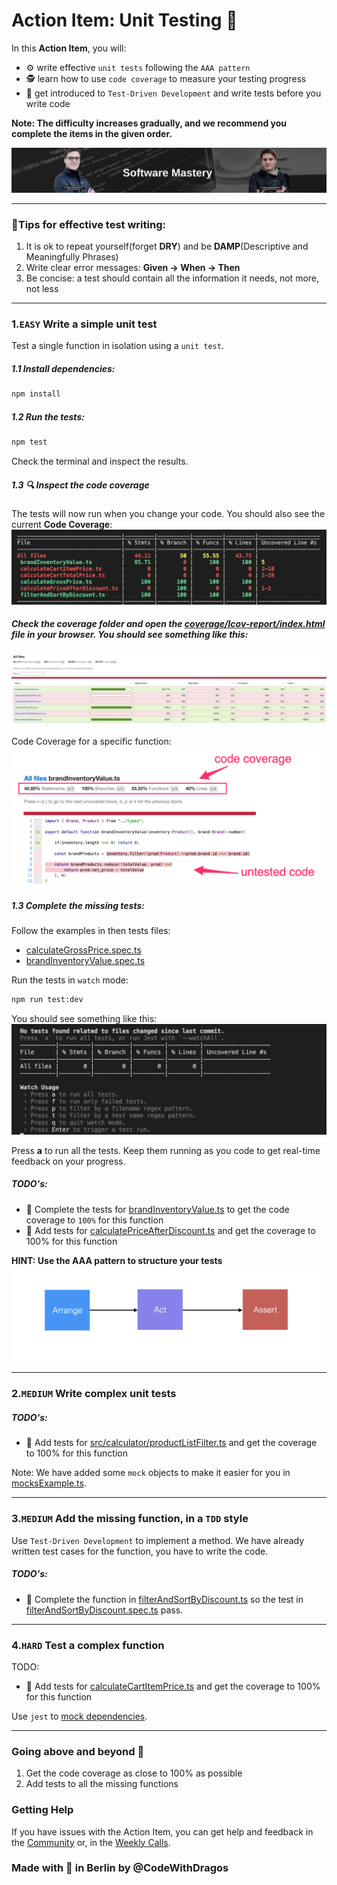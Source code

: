 # Action Item: Unit Testing 🔬
In this **Action Item**, you will:
- :gear: write effective `unit tests` following the `AAA pattern`
- 🕵️ learn how to use `code coverage` to measure your testing progress
- :vertical_traffic_light: get introduced to `Test-Driven Development` and write tests before you write code

**Note: The difficulty increases gradually, and we recommend you complete the items in the given order.**

![software-mastery](assets/heading_software.png)

------
### :notebook_with_decorative_cover:Tips for effective test writing:

1. It is ok to repeat yourself(forget **DRY**) and be **DAMP**(Descriptive and Meaningfully Phrases)
2. Write clear error messages: **Given -> When -> Then**
3. Be concise: a test should contain all the information it needs, not more, not less
------

### 1.`EASY` Write a simple unit test 
Test a single function in isolation using a `unit test`.

##### 1.1 Install dependencies:
```bash
npm install
```
##### 1.2 Run the tests:
```bash
npm test
```
Check the terminal and inspect the results.
##### 1.3 :mag: Inspect the code coverage
The tests will now run when you change your code. You should also see the current **Code Coverage**:
![test pass](assets/test_coverage.png)
#####  Check the coverage folder and open the [coverage/lcov-report/index.html](coverage/lcov-report/index.html) file in your browser. You should see something like this:

![coverage_report_ful](assets/coverage_report_full.png)

Code Coverage for a specific function:
![coverage_report_function](assets/code_coverage_detail.png)

##### 1.3 Complete the missing tests:

Follow the examples in then tests files:

- [calculateGrossPrice.spec.ts](src/tests/calculateGrossPrice.spec.ts)
- [brandInventoryValue.spec.ts](src/tests/brandInventoryValue.spec.ts)

Run the tests in `watch` mode:
```bash
npm run test:dev
```
You should see something like this:
![watch_mode](assets/watch_mode.png)

Press **a** to run all the tests. Keep them running as you code to get real-time feedback on your progress.
  
##### TODO's:
- 📝 Complete the tests for [brandInventoryValue.ts](src/priceCalculator/brandInventoryValue.ts) to get the code coverage to `100%` for this function
- 📝 Add tests for [calculatePriceAfterDiscount.ts](src/priceCalculator/calculatePriceAfterDiscount.ts) and get the coverage to 100% for this function  

**HINT: Use the AAA pattern to structure your tests**
![AAA Pattern](assets/AAA.png)

------

### 2.`MEDIUM` Write complex unit tests

##### TODO's:
- 📝 Add tests for [src/calculator/productListFilter.ts](src/filterFunctions/productListFilter.ts) and get the coverage to 100% for this function  


Note: We have added some `mock` objects to make it easier for you in [mocksExample.ts](src/tests/mocksExample.ts).

------

### 3.`MEDIUM` Add the missing function, in a `TDD` style

Use `Test-Driven Development` to implement a method. We have already written test cases for the function, you have to write the code. 

##### TODO's:
- 📝 Complete the function in [filterAndSortByDiscount.ts](src/filterFunctions/filterAndSortByDiscount.ts/) so the test in [filterAndSortByDiscount.spec.ts](src/tests/filterAndSortByDiscount.spec.ts) pass.

------
### 4.`HARD` Test a complex function

TODO:

- 📝 Add tests for [calculateCartItemPrice.ts](src/priceCalculator/calculateCartItemPrice.ts) and get the coverage to 100% for this function

Use `jest` to [mock dependencies](https://jestjs.io/docs/mock-functions).

------

### Going above and beyond :rocket:

1. Get the code coverage as close to 100% as possible
2. Add tests to all the missing functions


### Getting Help 
If you have issues with the Action Item, you can get help and feedback in the [Community](https://community.codewithdragos.com/) or, in the [Weekly Calls](https://calendar.google.com/calendar/u/0?cid=Y19kbGVoajU1Z2prNXZmYmdoYmxtdDRvN3JyNEBncm91cC5jYWxlbmRhci5nb29nbGUuY29t).

### Made with :orange_heart: in Berlin by @CodeWithDragos
